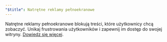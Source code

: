 ```yaml
---
"$title": Natrętne reklamy pełnoekranowe
---
```


Natrętne reklamy pełnoekranowe blokują treści, które użytkownicy chcą zobaczyć. Unikaj frustrowania użytkowników i zapewnij im dostęp do swojej witryny.  [Dowiedz się więcej](https://support.google.com/webtools/answer/7159932?hl=pl).

